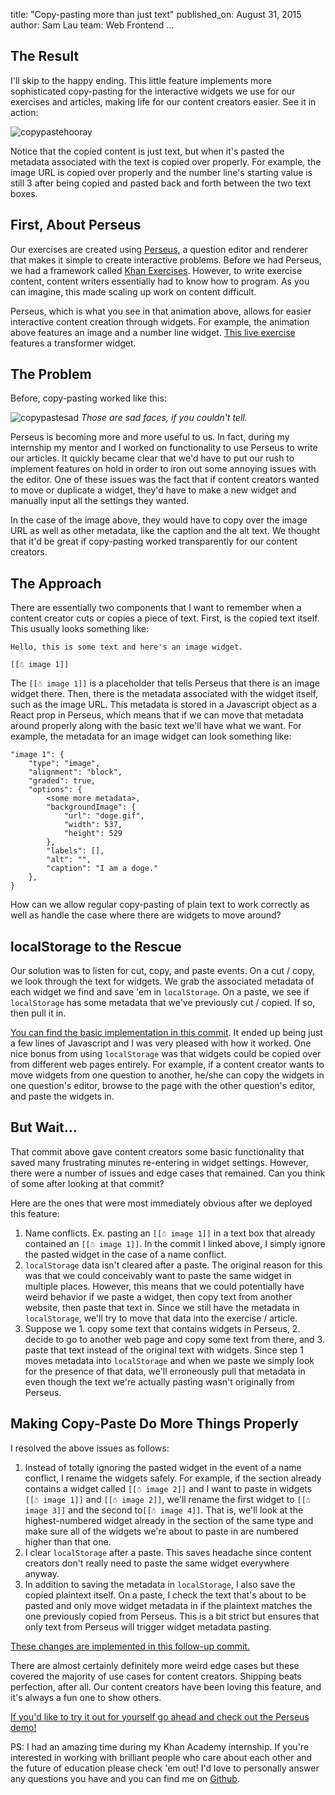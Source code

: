 title: "Copy-pasting more than just text"
published_on: August 31, 2015
author: Sam Lau
team: Web Frontend
...

## The Result
I'll skip to the happy ending. This little feature implements more sophisticated
copy-pasting for the interactive widgets we use for our exercises and articles,
making life for our content creators easier. See it in action:

![copypastehooray](https://samlaucodes.files.wordpress.com/2015/07/copypasta.gif?w=1000)

Notice that the copied content is just text, but when it's pasted the metadata
associated with the text is copied over properly. For example, the image URL is
copied over properly and the number line's starting value is still 3 after being
copied and pasted back and forth between the two text boxes.

## First, About Perseus
Our exercises are created using [Perseus][perseus], a question editor and
renderer that makes it simple to create interactive problems. Before we had
Perseus, we had a framework called [Khan Exercises][khan-exercises]. However,
to write exercise content, content writers essentially had to know how to
program. As you can imagine, this made scaling up work on content difficult.

Perseus, which is what you see in that animation above, allows for easier
interactive content creation through widgets. For example, the animation above
features an image and a number line widget. [This live exercise][exercise]
features a transformer widget.

[perseus]: https://github.com/Khan/perseus#perseus
[khan-exercises]: https://github.com/Khan/khan-exercises#khan-academy-exercises
[exercise]: https://www.khanacademy.org/math/geometry/transformations/hs-geo-rotations/e/defining-rotations

## The Problem
Before, copy-pasting worked like this:

![copypastesad](https://samlaucodes.files.wordpress.com/2015/07/nocopypasta.gif?w=1000)
*Those are sad faces, if you couldn't tell.*

Perseus is becoming more and more useful to us. In fact, during my internship my
mentor and I worked on functionality to use Perseus to write our articles.
It quickly became clear that we'd have to put our rush to implement features on
hold in order to iron out some annoying issues with the editor. One of
these issues was the fact that if content creators wanted to move or duplicate
a widget, they'd have to make a new widget and manually input all the
settings they wanted.

In the case of the image above, they would have to copy over the image URL as
well as other metadata, like the caption and the alt text. We thought that it'd
be great if copy-pasting worked transparently for our content creators.

## The Approach
There are essentially two components that I want to remember when a content
creator cuts or copies a piece of text. First, is the copied text itself. This
usually looks something like:

    Hello, this is some text and here's an image widget.

    [[☃ image 1]]

The `[[☃ image 1]]` is a placeholder that tells Perseus that there is an
image widget there. Then, there is the metadata associated with the widget
itself, such as the image URL. This metadata is stored in a Javascript object as
a React prop in Perseus, which means that if we can move that metadata around
properly along with the basic text we'll have what we want. For example, the
metadata for an image widget can look something like:

    "image 1": {
        "type": "image",
        "alignment": "block",
        "graded": true,
        "options": {
            <some more metadata>,
            "backgroundImage": {
                "url": "doge.gif",
                "width": 537,
                "height": 529
            },
            "labels": [],
            "alt": "",
            "caption": "I am a doge."
        },
    }

How can we allow regular copy-pasting of plain text to work correctly as well as
handle the case where there are widgets to move around?

## localStorage to the Rescue
Our solution was to listen for cut, copy, and paste events. On a cut / copy, we
look through the text for widgets. We grab the associated metadata of each
widget we find and save 'em in `localStorage`. On a paste, we see if
`localStorage` has some metadata that we've previously cut / copied. If so, then
pull it in.

[You can find the basic implementation in this commit][commit1]. It
ended up being just a few lines of Javascript and I was very pleased with how it
worked. One nice bonus from using `localStorage` was that widgets could be
copied over from different web pages entirely. For example, if a content creator
wants to move widgets from one question to another, he/she can copy the widgets
in one question's editor, browse to the page with the other question's editor,
and paste the widgets in.

[commit1]: https://github.com/Khan/perseus/commit/e693b679fd799845da47ed8d6d5b04c6e2e4a0b2

## But Wait...
That commit above gave content creators some basic functionality that saved many
frustrating minutes re-entering in widget settings. However, there were a number
of issues and edge cases that remained. Can you think of some after looking at
that commit?

Here are the ones that were most immediately obvious after we deployed this
feature:

1. Name conflicts. Ex. pasting an `[[☃ image 1]]` in a text box that already
contained an `[[☃ image 1]]`. In the commit I linked above, I simply ignore the
pasted widget in the case of a name conflict.
2. `localStorage` data isn't cleared after a paste. The original reason for this
was that we could conceivably want to paste the same widget in multiple places.
However, this means that we could potentially have weird behavior if we paste a
widget, then copy text from another website, then paste that text in. Since we
still have the metadata in `localStorage`, we'll try to move that data into the
exercise / article.
3. Suppose we 1. copy some text that contains widgets in Perseus, 2. decide
to go to another web page and copy some text from there, and 3. paste that text
instead of the original text with widgets. Since step 1 moves metadata into
`localStorage` and when we paste we simply look for the presence of that data,
we'll erroneously pull that metadata in even though the text we're
actually pasting wasn't originally from Perseus.

## Making Copy-Paste Do More Things Properly
I resolved the above issues as follows:

1. Instead of totally ignoring the pasted widget in the event of a name
conflict, I rename the widgets safely. For example, if the section already
contains a widget called `[[☃ image 2]]` and I want to paste in widgets
`[[☃ image 1]]` and `[[☃ image 2]]`, we'll rename the first widget to
`[[☃ image 3]]` and the second to`[[☃ image 4]]`. That is, we'll look at the
highest-numbered widget already in the section of the same type and make sure
all of the widgets we're about to paste in are numbered higher than that one.
2. I clear `localStorage` after a paste. This saves headache since content
creators don't really need to paste the same widget everywhere anyway.
3. In addition to saving the metadata in `localStorage`, I also save the copied
plaintext itself. On a paste, I check the text that's about to be pasted and
only move widget metadata in if the plaintext matches the one previously copied
from Perseus. This is a bit strict but ensures that only text from Perseus will
trigger widget metadata pasting.

[These changes are implemented in this follow-up commit.][commit2]

[commit2]: https://github.com/Khan/perseus/commit/4d122c7db1c8938d1e6debb48dade1cb180c1190

There are almost certainly definitely more weird edge cases but these covered
the majority of use cases for content creators. Shipping beats perfection, after
all. Our content creators have been loving this feature, and it's always a fun
one to show others.

[If you'd like to try it out for yourself go ahead and check out the Perseus
demo!](http://khan.github.io/perseus)

PS: I had an amazing time during my Khan Academy internship. If you're
interested in working with brilliant people who care about each other and the
future of education please check 'em out! I'd love to personally answer any
questions you have and you can find me on [Github](https://github.com/samlau95).
